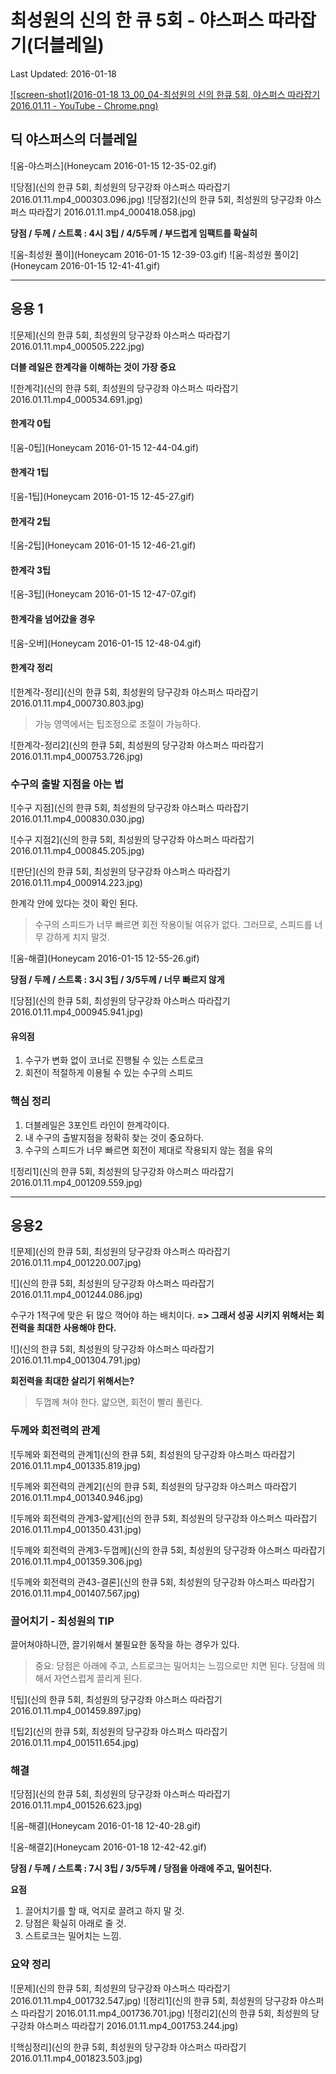 # 최성원의 신의 한 큐 5회 - 야스퍼스 따라잡기(더블레일)

Last Updated: 2016-01-18

[![screen-shot](2016-01-18 13_00_04-최성원의 신의 한큐 5회, 야스퍼스 따라잡기 2016.01.11 - YouTube - Chrome.png)](https://youtu.be/c0bUK5Z6aRk?list=PLzurGo-x7TCZ1MEUgYkw4KASmC6uVoVHW)

## 딕 야스퍼스의 더블레일

![움-야스퍼스](Honeycam 2016-01-15 12-35-02.gif)

![당점](신의 한큐 5회, 최성원의 당구강좌 야스퍼스 따라잡기 2016.01.11.mp4_000303.096.jpg)
![당점2](신의 한큐 5회, 최성원의 당구강좌 야스퍼스 따라잡기 2016.01.11.mp4_000418.058.jpg)

**당점 / 두께 / 스트록 : 4시 3팁 / 4/5두께 / 부드럽게 임팩트를 확실히**

![움-최성원 풀이](Honeycam 2016-01-15 12-39-03.gif)
![움-최성원 풀이2](Honeycam 2016-01-15 12-41-41.gif)

---

## 응용 1

![문제](신의 한큐 5회, 최성원의 당구강좌 야스퍼스 따라잡기 2016.01.11.mp4_000505.222.jpg)

**더블 레일은 한계각을 이해하는 것이 가장 중요**

![한계각](신의 한큐 5회, 최성원의 당구강좌 야스퍼스 따라잡기 2016.01.11.mp4_000534.691.jpg)

#### 한계각 0팁

![움-0팁](Honeycam 2016-01-15 12-44-04.gif)

#### 한계각 1팁

![움-1팁](Honeycam 2016-01-15 12-45-27.gif)

#### 한게각 2팁

![움-2팁](Honeycam 2016-01-15 12-46-21.gif)

#### 한계각 3팁

![움-3팁](Honeycam 2016-01-15 12-47-07.gif)

#### 한계각을 넘어갔을 경우

![움-오버](Honeycam 2016-01-15 12-48-04.gif)

#### 한계각 정리

![한계각-정리](신의 한큐 5회, 최성원의 당구강좌 야스퍼스 따라잡기 2016.01.11.mp4_000730.803.jpg)

> 가능 영역에서는 팁조정으로 조절이 가능하다.

![한계각-정리2](신의 한큐 5회, 최성원의 당구강좌 야스퍼스 따라잡기 2016.01.11.mp4_000753.726.jpg)

### 수구의 출발 지점을 아는 법

![수구 지점](신의 한큐 5회, 최성원의 당구강좌 야스퍼스 따라잡기 2016.01.11.mp4_000830.030.jpg)

![수구 지점2](신의 한큐 5회, 최성원의 당구강좌 야스퍼스 따라잡기 2016.01.11.mp4_000845.205.jpg)

![판단](신의 한큐 5회, 최성원의 당구강좌 야스퍼스 따라잡기 2016.01.11.mp4_000914.223.jpg)

한계각 안에 있다는 것이 확인 된다.

> 수구의 스피드가 너무 빠르면 회전 작용이될 여유가 없다.
> 그러므로, 스피드를 너무 강하게 치지 말것.

![움-해결](Honeycam 2016-01-15 12-55-26.gif)

**당점 / 두께 / 스트록 : 3시 3팁 / 3/5두께 / 너무 빠르지 않게**

![당점](신의 한큐 5회, 최성원의 당구강좌 야스퍼스 따라잡기 2016.01.11.mp4_000945.941.jpg)

#### 유의점

1. 수구가 변화 없이 코너로 진행될 수 있는 스트로크
2. 회전이 적절하게 이용될 수 있는 수구의 스피드

### 핵심 정리

1. 더블레일은 3포인트 라인이 한계각이다.
2. 내 수구의 출발지점을 정확히 찾는 것이 중요하다.
3. 수구의 스피드가 너무 빠르면 회전이 제대로 작용되지 않는 점을 유의

![정리1](신의 한큐 5회, 최성원의 당구강좌 야스퍼스 따라잡기 2016.01.11.mp4_001209.559.jpg)

---

## 응용2 

![문제](신의 한큐 5회, 최성원의 당구강좌 야스퍼스 따라잡기 2016.01.11.mp4_001220.007.jpg)

![](신의 한큐 5회, 최성원의 당구강좌 야스퍼스 따라잡기 2016.01.11.mp4_001244.086.jpg)

수구가 1적구에 맞은 뒤 많으 꺽어야 하는 배치이다.
**=> 그래서 성공 시키지 위해서는 회전력을 최대한 사용해야 한다.**

![](신의 한큐 5회, 최성원의 당구강좌 야스퍼스 따라잡기 2016.01.11.mp4_001304.791.jpg)

**회전력을 최대한 살리기 위해서는?**

> 두껍께 쳐야 한다.
> 얇으면, 회전이 빨리 풀린다.

### 두께와 회전력의 관계

![두께와 회전력의 관계1](신의 한큐 5회, 최성원의 당구강좌 야스퍼스 따라잡기 2016.01.11.mp4_001335.819.jpg)

![두께와 회전력의 관계2](신의 한큐 5회, 최성원의 당구강좌 야스퍼스 따라잡기 2016.01.11.mp4_001340.946.jpg)

![두께와 회전력의 관계3-얇게](신의 한큐 5회, 최성원의 당구강좌 야스퍼스 따라잡기 2016.01.11.mp4_001350.431.jpg)

![두께와 회전력의 관계3-두껍께](신의 한큐 5회, 최성원의 당구강좌 야스퍼스 따라잡기 2016.01.11.mp4_001359.306.jpg)

![두께와 회전력의 관43-결론](신의 한큐 5회, 최성원의 당구강좌 야스퍼스 따라잡기 2016.01.11.mp4_001407.567.jpg)

### 끌어치기 - 최성원의 TIP

끌어쳐야하니깐, 끌기위해서 불필요한 동작을 하는 경우가 있다.

> 중요: 당점은 아래에 주고, 스트로크는 밀어치는 느낌으로만 치면 된다.
> 당점에 의해서 자연스럽게 끌리게 된다.

![팁](신의 한큐 5회, 최성원의 당구강좌 야스퍼스 따라잡기 2016.01.11.mp4_001459.897.jpg)

![팁2](신의 한큐 5회, 최성원의 당구강좌 야스퍼스 따라잡기 2016.01.11.mp4_001511.654.jpg)

### 해결

![당점](신의 한큐 5회, 최성원의 당구강좌 야스퍼스 따라잡기 2016.01.11.mp4_001526.623.jpg)

![움-해결](Honeycam 2016-01-18 12-40-28.gif)

![움-해결2](Honeycam 2016-01-18 12-42-42.gif)

**당점 / 두께 / 스트록 : 7시 3팁 / 3/5두께 / 당점을 아래에 주고, 밀어친다.**

**요점**

1. 끌어치기를 할 때, 억지로 끌려고 하지 말 것.
2. 당점은 확실히 아래로 줄 것.
3. 스트로크는 밀어치는 느낌.

### 요약 정리

![문제](신의 한큐 5회, 최성원의 당구강좌 야스퍼스 따라잡기 2016.01.11.mp4_001732.547.jpg)
![정리1](신의 한큐 5회, 최성원의 당구강좌 야스퍼스 따라잡기 2016.01.11.mp4_001736.701.jpg)
![정리2](신의 한큐 5회, 최성원의 당구강좌 야스퍼스 따라잡기 2016.01.11.mp4_001753.244.jpg)

![핵심정리](신의 한큐 5회, 최성원의 당구강좌 야스퍼스 따라잡기 2016.01.11.mp4_001823.503.jpg)



